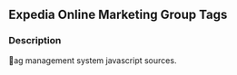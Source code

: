 Expedia Online Marketing Group Tags
------------------------------------

### Description

ag management system javascript sources.
 
